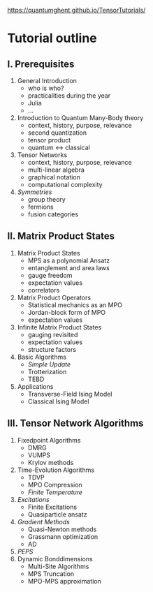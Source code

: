 https://quantumghent.github.io/TensorTutorials/

# Tutorial outline
## I. Prerequisites
1. General Introduction
	- who is who?
	- practicalities during the year
	- Julia
	- ...
2. Introduction to Quantum Many-Body theory
	- context, history, purpose, relevance
	- second quantization
	- tensor product
	- quantum <-> classical
3. Tensor Networks
	- context, history, purpose, relevance
	- multi-linear algebra
	- graphical notation
	- computational complexity
4. *Symmetries*
	- group theory
	- fermions
	- fusion categories

## II. Matrix Product States
1. Matrix Product States
	- MPS as a polynomial Ansatz
	- entanglement and area laws
	- gauge freedom
	- expectation values
	- correlators
2. Matrix Product Operators
	- Statistical mechanics as an MPO
	- Jordan-block form of MPO
	- expectation values
3. Infinite Matrix Product States
	- gauging revisited
	- expectation values
	- structure factors
4. Basic Algorithms
	- *Simple Update*
	- Trotterization
	- TEBD
5. Applications
	- Transverse-Field Ising Model
	- Classical Ising Model

## III. Tensor Network Algorithms
1. Fixedpoint Algorithms
	- DMRG
	- VUMPS
	- Krylov methods
2. Time-Evolution Algorithms
	- TDVP
	- MPO Compression
	- *Finite Temperature*
3. *Excitations*
	- Finite Excitations
	- Quasiparticle ansatz
4. *Gradient Methods*
	- Quasi-Newton methods
	- Grassmann optimization
	- AD
5. *PEPS*
6. Dynamic Bonddimensions
	- Multi-Site Algorithms
	- MPS Truncation
	- MPO-MPS approximation
